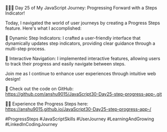🚶‍♂️🚀 Day 25 of My JavaScript Journey: Progressing Forward with a Steps Indicator!



Today, I navigated the world of user journeys by creating a Progress Steps feature. Here's what I accomplished:



🔢 Dynamic Step Indicators: I crafted a user-friendly interface that dynamically updates step indicators, providing clear guidance through a multi-step process.



👣 Interactive Navigation: I implemented interactive features, allowing users to track their progress and easily navigate between steps.



Join me as I continue to enhance user experiences through intuitive web design!



🔗 Check out the code on GitHub: https://github.com/anshu9015/JavaScript30-Day25-step-progress-app-.git

🚶‍♀️ Experience the Progress Steps here: https://anshu9015.github.io/JavaScript30-Day25-step-progress-app-/



#ProgressSteps #JavaScriptSkills #UserJourney #LearningAndGrowing #LinkedInCodingJourney